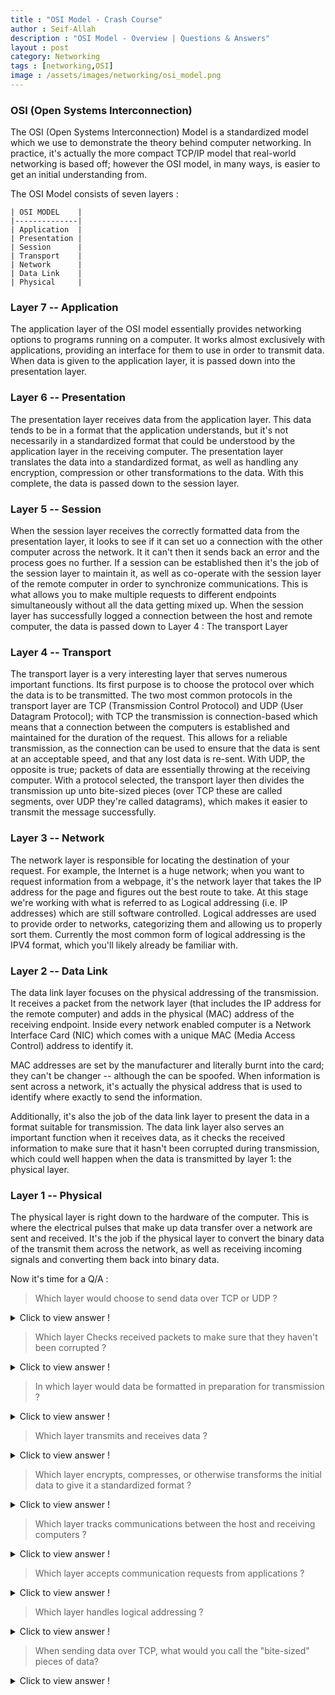 ```yaml
---
title : "OSI Model - Crash Course"
author : Seif-Allah
description : "OSI Model - Overview | Questions & Answers"
layout : post
category: Networking
tags : [networking,OSI]
image : /assets/images/networking/osi_model.png
---
```


### OSI (Open Systems Interconnection)

The OSI (Open Systems Interconnection) Model is a standardized model which we use to demonstrate the theory behind computer networking. In practice, it's actually the more compact TCP/IP model that real-world networking is based off; however the OSI model, in many ways, is easier to get an initial understanding from.

The OSI Model consists of seven layers : 

```
| OSI MODEL    |
|--------------|
| Application  |
| Presentation |
| Session      |
| Transport    |
| Network      |
| Data Link    |
| Physical     |
```

### Layer 7 -- Application 

The application layer of the OSI model essentially provides networking options to programs running on a computer. It works almost exclusively with applications, providing an interface for them to use in order to transmit data. When data is given to the application layer, it is passed down into the presentation layer. 

### Layer 6 -- Presentation 

The presentation layer receives data from the application layer. This data tends to be in a format that the application understands, but it's not necessarily in a standardized format that could be understood by the application layer in the receiving computer. The presentation layer translates the data into a standardized format, as well as handling any encryption, compression or other transformations to the data. With this complete, the data is passed down to the session layer. 

### Layer 5 -- Session 

When the session layer receives the correctly formatted data from the presentation layer, it looks to see if it can set uo a connection with the other computer across the network. It it can't then it sends back an error and the process goes no further. If a session can be established then it's the job of the session layer to maintain it, as well as co-operate with the session layer of the remote computer in order to synchronize communications. 
This is what allows you to make multiple requests to different endpoints simultaneously without all the data getting mixed up. 
When the session layer has successfully logged a connection between the host and remote computer, the data is passed down to Layer 4 : The transport Layer

### Layer 4 -- Transport

The transport layer is a very interesting layer that serves numerous important functions. Its first purpose is to choose the protocol over which the data is to be transmitted. The two most common protocols in the transport layer are TCP (Transmission Control Protocol) and UDP (User Datagram Protocol); with TCP the transmission is connection-based which means that a connection between the computers is established and maintained for the duration of the request. This allows for a reliable transmission, as the connection can be used to ensure that the data is sent at an acceptable speed, and that any lost data is re-sent. 
With UDP, the opposite is true; packets of data are essentially throwing at the receiving computer.
With a protocol selected, the transport layer then divides the transmission up unto bite-sized pieces (over TCP these are called segments, over UDP they're called datagrams), which makes it easier to transmit the message successfully. 


 ### Layer 3 -- Network
 The network layer is responsible for locating the destination of your request. For example, the Internet is a huge network; when you want to request information from a webpage, it's the network layer that takes the IP address for the page and figures out the best route to take. At this stage we're working with what is referred to as Logical addressing  (i.e. IP addresses) which are still software controlled. Logical addresses are used to provide  order to networks, categorizing them and allowing us to properly sort them. Currently the most common form of logical addressing is the IPV4 format, which you'll likely already be familiar with. 

 ### Layer 2 -- Data Link

 The data link layer focuses on the physical addressing of the transmission. It receives a packet from the network layer (that includes the IP address for the remote computer) and adds in the physical (MAC) address of the receiving endpoint. Inside every network enabled computer is a Network Interface Card (NIC) which comes with a unique MAC (Media Access Control) address to identify it. 

 MAC addresses are set by the manufacturer and literally burnt into the card; they can't be changer -- although the can be spoofed. When information is sent across a network, it's actually the physical address that is used to identify where exactly to send the information. 

 Additionally, it's also the job of the data link layer to present the data in a format suitable for transmission. 
 The data link layer also serves an important function when it receives data, as it checks the received information to make sure that it hasn't been corrupted during transmission, which could well happen when the data is transmitted by layer 1: the physical layer.

 ### Layer 1 -- Physical
 
 The physical layer is right down to the hardware of the computer. This is where the electrical pulses that make up data transfer over a network are sent and received. It's the job if the physical layer to convert the binary data of the transmit them across the network, as well as receiving incoming signals and converting them back into binary data.


 Now it's time for a Q/A : 

 > Which layer would choose to send data over TCP or UDP ? 
 <details>
    <summary>Click to view answer !</summary>

    Layer 4 : Transport

</details>

 > Which layer Checks received packets to make sure that they haven't been corrupted ?
 <details>
    <summary>Click to view answer !</summary>

    Layer 2 : Data Link
</details>

 > In which layer would data be formatted in preparation for transmission ?
 <details>
    <summary>Click to view answer !</summary>

    Layer 2 : Data Link

</details>

 > Which layer transmits and receives data ? 

 <details>
    <summary>Click to view answer !</summary>

    Layer 4 : Physical

</details>

 > Which layer encrypts, compresses, or otherwise transforms the initial data to give it a standardized format ?
 <details>
    <summary>Click to view answer !</summary>

    Layer 6: Presentation

</details>

 > Which layer tracks communications between the host and receiving computers ? 
 <details>
    <summary>Click to view answer !</summary>

    Layer 5 : Session

</details>

 > Which layer accepts communication requests from applications ?
 <details>
    <summary>Click to view answer !</summary>

    Layer 7 : Application

</details>

 > Which layer handles logical addressing ?
 <details>
    <summary>Click to view answer !</summary>

    Layer 3 : Network

</details>

 > When sending data over TCP, what would you call the "bite-sized" pieces of data?
 <details>
    <summary>Click to view answer !</summary>

    Segments

</details>
